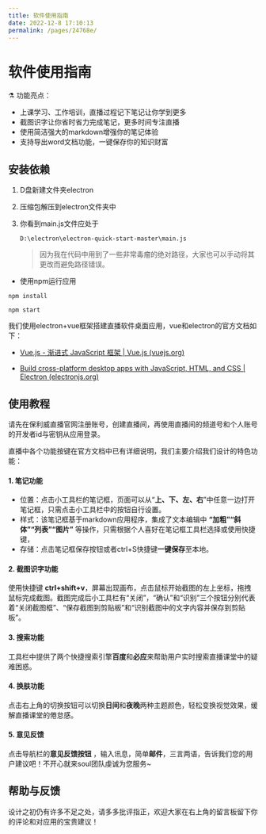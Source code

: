 ```yaml
---
title: 软件使用指南
date: 2022-12-8 17:10:13
permalink: /pages/24768e/
---
```


# 软件使用指南

⚗️ 功能亮点：
- 上课学习、工作培训，直播过程记下笔记让你学到更多
- 截图识字让你省时省力完成笔记，更多时间专注直播
- 使用简洁强大的markdown增强你的笔记体验
- 支持导出word文档功能，一键保存你的知识财富

## 安装依赖

1. D盘新建文件夹electron

2. 压缩包解压到electron文件夹中

3. 你看到main.js文件应处于

   ```
   D:\electron\electron-quick-start-master\main.js
   ```

   > 因为我在代码中用到了一些非常毒瘤的绝对路径，大家也可以手动将其更改而避免路径错误。

   

- 使用npm运行应用

```shell
npm install
```

```shell
npm start
```

我们使用electron+vue框架搭建直播软件桌面应用，vue和electron的官方文档如下：

- [Vue.js - 渐进式 JavaScript 框架 | Vue.js (vuejs.org)](https://cn.vuejs.org/)

- [Build cross-platform desktop apps with JavaScript, HTML, and CSS | Electron (electronjs.org)](https://www.electronjs.org/)



## 使用教程

请先在保利威直播官网注册账号，创建直播间，再使用直播间的频道号和个人账号的开发者id与密钥从应用登录。

直播中各个功能按键在官方文档中已有详细说明，我们主要介绍我们设计的特色功能：

#### 1. 笔记功能

   - 位置：点击小工具栏的笔记框，页面可以从“**上、下、左、右**”中任意一边打开笔记框，只需点击小工具栏中的按钮自行设置。
   - 样式：该笔记框基于markdown应用程序，集成了文本编辑中 **“加粗”“斜体”“列表”“图片”** 等操作，只需根据个人喜好在笔记框工具栏选择或使用快捷键，
   - 存储：点击笔记框保存按钮或者ctrl+S快捷键**一键保存**至本地。

#### 2. 截图识字功能

   使用快捷键 **ctrl+shift+v**，屏幕出现画布，点击鼠标开始截图的左上坐标，拖拽鼠标完成截图。截图完成后小工具栏有“关闭”，“确认”和“识别”三个按钮分别代表着“关闭截图框”、“保存截图到剪贴板”和“识别截图中的文字内容并保存到剪贴板”。

#### 3. 搜索功能

   工具栏中提供了两个快捷搜索引擎**百度**和**必应**来帮助用户实时搜索直播课堂中的疑难困惑。

#### 4. 换肤功能

   点击右上角的切换按钮可以切换**日间**和**夜晚**两种主题颜色，轻松变换视觉效果，缓解直播课堂的倦怠感。

#### 5. 意见反馈

   点击导航栏的**意见反馈按钮** ，输入讯息，简单**邮件**，三言两语，告诉我们您的用户建议吧！不开心就来soul团队虔诚为您服务~

## 帮助与反馈

设计之初仍有许多不足之处，请多多批评指正，欢迎大家在右上角的留言板留下你的评论和对应用的宝贵建议！





